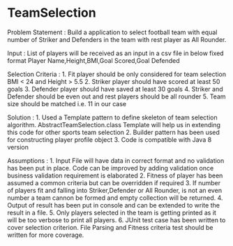 # TeamSelection

Problem Statement :
	Build a application to select football team with equal number of Striker and Defenders in the team with rest player as All Rounder.
	
Input :
	List of players will be received as an input in a csv file in below fixed format
		Player Name,Height,BMI,Goal Scored,Goal Defended
	
Selection Criteria :
	1. Fit player should be only considered for team selection
		BMI < 24 and Height > 5.5
	2. Striker player should have scored at least 50 goals
	3. Defender player should have saved at least 30 goals
	4. Striker and Defender should be even out and rest players should be all rounder
	5. Team size should be matched i.e. 11 in our case
	
Solution :
	1. Used a Template pattern to define skeleton of team selection algorithm.
		AbstractTeamSelection.class
	   Template will help us in extending this code for other sports team selection
	2. Builder pattern has been used for constructing player profile object
	3. Code is compatible with Java 8 version
	
Assumptions :
	1. Input File will have data in correct format and no validation has been put in place.
	   Code can be improved by adding validation once business validation requirement is elaborated
	2. Fitness of player has been assumed a common criteria but can be overridden if required
	3. If number of players fit and falling into Striker,Defender or All Rounder, is not an even number a team cannon be formed and empty collection will be returned.
	4. Output of result has been put in console and can be extended to write the result in a file.
	5. Only players selected in the team is getting printed as it will be too verbose to print all players.
	6. JUnit test case has been written to cover selection criterion. File Parsing and Fitness criteria test should be written for more coverage.
	
